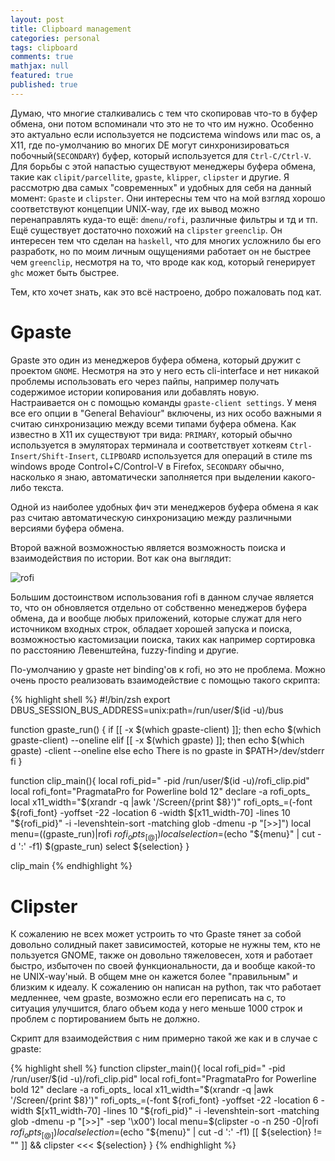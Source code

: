 ```yaml
---
layout: post
title: Clipboard management
categories: personal
tags: clipboard
comments: true
mathjax: null
featured: true
published: true
---
```


Думаю, что многие сталкивались с тем что скопировав что-то в буфер обмена,
они потом вспоминали что это не то что им нужно. Особенно это актуально если
используется не подсистема windows или mac os, а X11, где по-умолчанию во
многих DE могут синхронизироваться побочный(`SECONDARY`) буфер, который
используется для `Ctrl-C/Ctrl-V`. Для борьбы с этой напастью существуют
менеджеры буфера обмена, такие как `clipit/parcellite`, `gpaste`, `klipper`,
`clipster` и другие. Я рассмотрю два самых "современных" и удобных для себя на
данный момент: `Gpaste` и `clipster`. Они интересны тем что на мой взгляд
хорошо соответствуют концепции UNIX-way, где их вывод можно перенаправлять
куда-то ещё: `dmenu/rofi`, различные фильтры и тд и тп. Ещё существует
достаточно похожий на `clipster` `greenclip`. Он интересен тем что сделан на
`haskell`, что для многих усложнило бы его разработк, но по моим личным
ощущениями работает он не быстрее чем `greenclip`, несмотря на то, что вроде
как код, который генерирует `ghc` может быть быстрее.

Тем, кто хочет знать, как это всё настроено, добро пожаловать под кат.

<!--excerpt-->

# Gpaste

Gpaste это один из менеджеров буфера обмена, который дружит с проектом `GNOME`.
Несмотря на это у него есть cli-interface и нет никакой проблемы использовать
его через пайпы, например получать содержимое истории копирования или
добавлять новую. Настраивается он с помощью команды `gpaste-client settings`.
У меня все его опции в "General Behaviour" включены, из них особо важными
я считаю синхронизацию между всеми типами буфера обмена. Как известно в X11
их существуют три вида: `PRIMARY`, который обычно используется в эмуляторах
терминала и соответствует хоткеям `Ctrl-Insert/Shift-Insert`, `CLIPBOARD`
используется для операций в стиле ms windows вроде Control+C/Control-V
в Firefox, `SECONDARY` обычно, насколько я знаю, автоматически заполняется при
выделении какого-либо текста. 

Одной из наиболее удобных фич эти менеджеров буфера обмена я как раз считаю
автоматическую синхронизацию между различными версиями буфера обмена. 

Второй важной возможностью является возможность
поиска и взаимодействия по истории. Вот как она выглядит:

![rofi](http://i.imgur.com/V2PVrOI.png)

Большим достоинством использования rofi в данном случае является то, что он
обновляется отдельно от собственно менеджеров буфера обмена, да и вообще
любых приложений, которые служат для него источником входных строк, обладает
хорошей запуска и поиска, возможностью кастомизации поиска, таких как
например сортировка по расстоянию Левенштейна, fuzzy-finding и другие.

По-умолчанию у gpaste нет binding'ов к rofi, но это не проблема. Можно очень
просто реализовать взаимодействие с помощью такого скрипта:

{% highlight shell %}
#!/bin/zsh
export DBUS_SESSION_BUS_ADDRESS=unix:path=/run/user/$(id -u)/bus

function gpaste_run() {
    if [[ -x $(which gpaste-client) ]]; then
        echo $(which gpaste-client) --oneline
    elif [[ -x $(which gpaste) ]]; then
        echo $(which gpaste) -client --oneline
    else
        echo There is no gpaste in \$PATH>/dev/stderr
    fi
}

function clip_main(){
    local rofi_pid=" -pid /run/user/$(id -u)/rofi_clip.pid"
    local rofi_font="PragmataPro for Powerline bold 12"
    declare -a rofi_opts_
    local x11_width="$(xrandr -q |awk '/Screen/{print $8}')"
    rofi_opts_=(-font ${rofi_font}  -yoffset -22 -location 6 -width $[x11_width-70] -lines 10 "${rofi_pid}" -i -levenshtein-sort -matching glob -dmenu -p "[>>]")
    local menu=$($(gpaste_run)|rofi ${rofi_opts_[@]})
    local selection=$(echo "${menu}" | cut -d ':' -f1)
    $(gpaste_run) select ${selection}
}

clip_main
{% endhighlight %}

# Clipster

К сожалению не всех может устроить то что Gpaste тянет за собой довольно
солидный пакет зависимостей, которые не нужны тем, кто не пользуется GNOME,
также он довольно тяжеловесен, хотя и работает быстро, избыточен по своей
функциональности, да и вообще какой-то не UNIX-way'ный. В общем мне он
кажется более "правильным" и близким к идеалу. К сожалению он написан на
python, так что работает медленнее, чем gpaste, возможно если его переписать
на c, то ситуация улучшится, благо объем кода у него меньше 1000 строк
и проблем с портированием быть не должно.

Скрипт для взаимодействия с ним примерно такой же как и в случае с gpaste:

{% highlight shell %}
function clipster_main(){
    local rofi_pid=" -pid /run/user/$(id -u)/rofi_clip.pid"
    local rofi_font="PragmataPro for Powerline bold 12"
    declare -a rofi_opts_
    local x11_width="$(xrandr -q |awk '/Screen/{print $8}')"
    rofi_opts_=(-font ${rofi_font}  -yoffset -22 -location 6 -width $[x11_width-70] -lines 10 "${rofi_pid}" -i -levenshtein-sort -matching glob -dmenu -p "[>>]" -sep '\x00')
    local menu=$(clipster -o -n 250 -0|rofi ${rofi_opts_[@]})
    local selection=$(echo "${menu}" | cut -d ':' -f1)
    [[ ${selection} != "" ]] && clipster <<< ${selection}
}
{% endhighlight %}

